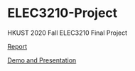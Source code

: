 # ELEC3210-Project
HKUST 2020 Fall ELEC3210 Final Project

[Report](./ELEC3210%20final%20project%20report.pdf)

[Demo and Presentation](https://youtu.be/FEm4Ev3ZY8M)
